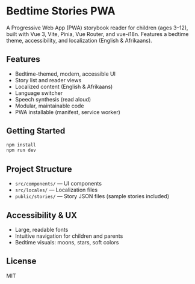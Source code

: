 
# Bedtime Stories PWA

A Progressive Web App (PWA) storybook reader for children (ages 3–12), built with Vue 3, Vite, Pinia, Vue Router, and vue-i18n. Features a bedtime theme, accessibility, and localization (English & Afrikaans).

## Features
- Bedtime-themed, modern, accessible UI
- Story list and reader views
- Localized content (English & Afrikaans)
- Language switcher
- Speech synthesis (read aloud)
- Modular, maintainable code
- PWA installable (manifest, service worker)

## Getting Started

```sh
npm install
npm run dev
```

## Project Structure
- `src/components/` — UI components
- `src/locales/` — Localization files
- `public/stories/` — Story JSON files (sample stories included)

## Accessibility & UX
- Large, readable fonts
- Intuitive navigation for children and parents
- Bedtime visuals: moons, stars, soft colors

## License
MIT
